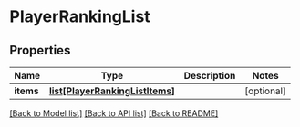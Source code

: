 # PlayerRankingList

## Properties
Name | Type | Description | Notes
------------ | ------------- | ------------- | -------------
**items** | [**list[PlayerRankingListItems]**](PlayerRankingListItems.md) |  | [optional] 

[[Back to Model list]](../README.md#documentation-for-models) [[Back to API list]](../README.md#documentation-for-api-endpoints) [[Back to README]](../README.md)


